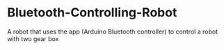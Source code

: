 # Bluetooth-Controlling-Robot
A robot that uses the app (Arduino Bluetooth controller) to control a robot with two gear box
